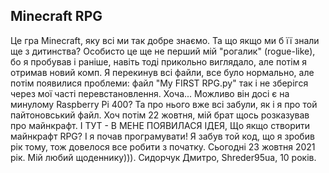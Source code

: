 ## Minecraft RPG
Це гра Minecraft, яку всі ми так добре знаємо.
Та що якщо ми б її знали ще з дитинства? 
Особисто це ще не перший мій "рогалик" (rogue-like),
бо я пробував і раніше, навіть тоді прикольно виглядало,
але потім я отримав новий комп. Я перекинув всі файли,
все було нормально, але потім появилися проблеми:
файл "My FIRST RPG.py" так і не зберігся через
мої часті перевстановлення. Хоча... Можливо він досі
є на минулому Raspberry Pi 400? Та про нього вже всі забули,
як і я про той пайтоновський файл. Хоч потім 22 жовтня, мій
брат щось розказував про майнкрафт. І ТУТ - В МЕНЕ ПОЯВИЛАСЯ ІДЕЯ,
Що якщо створити майнкрафт RPG? І я почав програмувати!
Я забув той код, що я зробив рік тому, тож довелося все робити
з початку. Сьогодні 23 жовтня 2021 рік. Мій любий щоденнику))).
Сидорчук Дмитро, Shreder95ua, 10 років.
